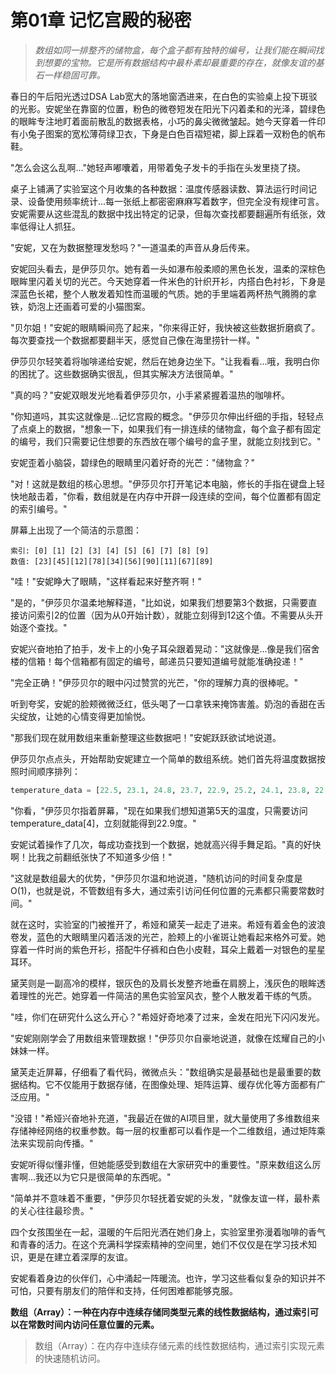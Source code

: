 # 第01章 记忆宫殿的秘密

> *数组如同一排整齐的储物盒，每个盒子都有独特的编号，让我们能在瞬间找到想要的宝物。它是所有数据结构中最朴素却最重要的存在，就像友谊的基石一样稳固可靠。*

春日的午后阳光透过DSA Lab宽大的落地窗洒进来，在白色的实验桌上投下斑驳的光影。安妮坐在靠窗的位置，粉色的微卷短发在阳光下闪着柔和的光泽，碧绿色的眼眸专注地盯着面前散乱的数据表格，小巧的鼻尖微微皱起。她今天穿着一件印有小兔子图案的宽松薄荷绿卫衣，下身是白色百褶短裙，脚上踩着一双粉色的帆布鞋。

"怎么会这么乱啊..."她轻声嘟囔着，用带着兔子发卡的手指在头发里挠了挠。

桌子上铺满了实验室这个月收集的各种数据：温度传感器读数、算法运行时间记录、设备使用频率统计...每一张纸上都密密麻麻写着数字，但完全没有规律可言。安妮需要从这些混乱的数据中找出特定的记录，但每次查找都要翻遍所有纸张，效率低得让人抓狂。

"安妮，又在为数据整理发愁吗？"一道温柔的声音从身后传来。

安妮回头看去，是伊莎贝尔。她有着一头如瀑布般柔顺的黑色长发，温柔的深棕色眼眸里闪着关切的光芒。今天她穿着一件米色的针织开衫，内搭白色衬衫，下身是深蓝色长裙，整个人散发着知性而温暖的气质。她的手里端着两杯热气腾腾的拿铁，奶泡上还画着可爱的小猫图案。

"贝尔姐！"安妮的眼睛瞬间亮了起来，"你来得正好，我快被这些数据折磨疯了。每次要查找一个数据都要翻半天，感觉自己像在海里捞针一样。"

伊莎贝尔轻笑着将咖啡递给安妮，然后在她身边坐下。"让我看看...哦，我明白你的困扰了。这些数据确实很乱，但其实解决方法很简单。"

"真的吗？"安妮双眼发光地看着伊莎贝尔，小手紧紧握着温热的咖啡杯。

"你知道吗，其实这就像是...记忆宫殿的概念。"伊莎贝尔伸出纤细的手指，轻轻点了点桌上的数据，"想象一下，如果我们有一排连续的储物盒，每个盒子都有固定的编号，我们只需要记住想要的东西放在哪个编号的盒子里，就能立刻找到它。"

安妮歪着小脑袋，碧绿色的眼睛里闪着好奇的光芒："储物盒？"

"对！这就是数组的核心思想。"伊莎贝尔打开笔记本电脑，修长的手指在键盘上轻快地敲击着，"你看，数组就是在内存中开辟一段连续的空间，每个位置都有固定的索引编号。"

屏幕上出现了一个简洁的示意图：

```
索引: [0] [1] [2] [3] [4] [5] [6] [7] [8] [9]
数值: [23][45][12][78][34][56][90][11][67][89]
```

"哇！"安妮睁大了眼睛，"这样看起来好整齐啊！"

"是的，"伊莎贝尔温柔地解释道，"比如说，如果我们想要第3个数据，只需要直接访问索引2的位置（因为从0开始计数），就能立刻得到12这个值。不需要从头开始逐个查找。"

安妮兴奋地拍了拍手，发卡上的小兔子耳朵跟着晃动："这就像是...像是我们宿舍楼的信箱！每个信箱都有固定的编号，邮递员只要知道编号就能准确投递！"

"完全正确！"伊莎贝尔的眼中闪过赞赏的光芒，"你的理解力真的很棒呢。"

听到夸奖，安妮的脸颊微微泛红，低头喝了一口拿铁来掩饰害羞。奶泡的香甜在舌尖绽放，让她的心情变得更加愉悦。

"那我们现在就用数组来重新整理这些数据吧！"安妮跃跃欲试地说道。

伊莎贝尔点点头，开始帮助安妮建立一个简单的数组系统。她们首先将温度数据按照时间顺序排列：

```python
temperature_data = [22.5, 23.1, 24.8, 23.7, 22.9, 25.2, 24.1, 23.8, 22.4, 24.5]
```

"你看，"伊莎贝尔指着屏幕，"现在如果我们想知道第5天的温度，只需要访问 temperature_data[4]，立刻就能得到22.9度。"

安妮试着操作了几次，每成功查找到一个数据，她就高兴得手舞足蹈。"真的好快啊！比我之前翻纸张快了不知道多少倍！"

"这就是数组最大的优势，"伊莎贝尔温和地说道，"随机访问的时间复杂度是O(1)，也就是说，不管数组有多大，通过索引访问任何位置的元素都只需要常数时间。"

就在这时，实验室的门被推开了，希娅和黛芙一起走了进来。希娅有着金色的波浪卷发，蓝色的大眼睛里闪着活泼的光芒，脸颊上的小雀斑让她看起来格外可爱。她穿着一件时尚的紫色开衫，搭配牛仔裤和白色小皮鞋，耳朵上戴着一对银色的星星耳环。

黛芙则是一副高冷的模样，银灰色的及肩长发整齐地垂在肩膀上，浅灰色的眼眸透着理性的光芒。她穿着一件简洁的黑色实验室风衣，整个人散发着干练的气质。

"哇，你们在研究什么这么开心？"希娅好奇地凑了过来，金发在阳光下闪闪发光。

"安妮刚刚学会了用数组来管理数据！"伊莎贝尔自豪地说道，就像在炫耀自己的小妹妹一样。

黛芙走近屏幕，仔细看了看代码，微微点头："数组确实是最基础也是最重要的数据结构。它不仅能用于数据存储，在图像处理、矩阵运算、缓存优化等方面都有广泛应用。"

"没错！"希娅兴奋地补充道，"我最近在做的AI项目里，就大量使用了多维数组来存储神经网络的权重参数。每一层的权重都可以看作是一个二维数组，通过矩阵乘法来实现前向传播。"

安妮听得似懂非懂，但她能感受到数组在大家研究中的重要性。"原来数组这么厉害啊...我还以为它只是很简单的东西呢。"

"简单并不意味着不重要，"伊莎贝尔轻抚着安妮的头发，"就像友谊一样，最朴素的关心往往最珍贵。"

四个女孩围坐在一起，温暖的午后阳光洒在她们身上，实验室里弥漫着咖啡的香气和青春的活力。在这个充满科学探索精神的空间里，她们不仅仅是在学习技术知识，更是在建立着深厚的友谊。

安妮看着身边的伙伴们，心中涌起一阵暖流。也许，学习这些看似复杂的知识并不可怕，只要有朋友们的陪伴和支持，任何困难都能够克服。

**数组（Array）：一种在内存中连续存储同类型元素的线性数据结构，通过索引可以在常数时间内访问任意位置的元素。**

> 数组（Array）：在内存中连续存储元素的线性数据结构，通过索引实现元素的快速随机访问。 